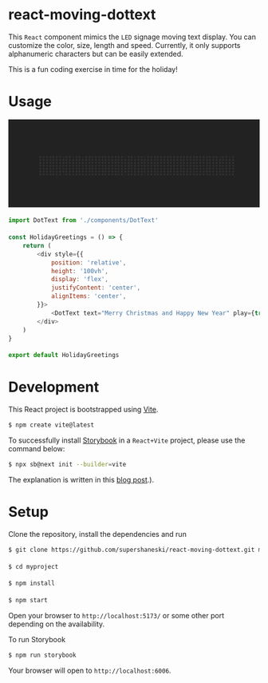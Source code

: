 # react-moving-dottext

This `React` component mimics the `LED` signage moving text display.
You can customize the color, size, length and speed.
Currently, it only supports alphanumeric characters but can be easily extended.

This is a fun coding exercise in time for the holiday!

# Usage

![Merry Chrsitmas and Happy New Year](./docs/screencapture.gif "Merry Christmas and Happy New Year")

```javascript
import DotText from './components/DotText'

const HolidayGreetings = () => {
    return (
        <div style={{
            position: 'relative',
            height: '100vh',
            display: 'flex',
            justifyContent: 'center',
            alignItems: 'center',
        }}>
            <DotText text="Merry Christmas and Happy New Year" play={true} length={60} />
        </div>
    )
}

export default HolidayGreetings
```

# Development

This React project is bootstrapped using [Vite](https://vitejs.dev/guide/).

```sh
$ npm create vite@latest
```

To successfully install [Storybook](https://storybook.js.org) in a `React+Vite` project, please use the command below:

```sh
$ npx sb@next init --builder=vite
```

The explanation is written in this [blog post](https://storybook.js.org/blog/first-class-vite-support-in-storybook/).).

# Setup

Clone the repository, install the dependencies and run

```sh
$ git clone https://github.com/supershaneski/react-moving-dottext.git myproject

$ cd myproject

$ npm install

$ npm start
```

Open your browser to `http://localhost:5173/` or some other port depending on the availability.

To run Storybook

```sh
$ npm run storybook
```

Your browser will open to `http://localhost:6006`.